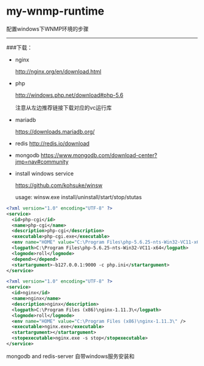 # my-wnmp-runtime
配置windows下WNMP环境的步骤

----

###下载：

- nginx

  http://nginx.org/en/download.html

- php

  http://windows.php.net/download#php-5.6

  注意从左边推荐链接下载对应的vc运行库

- mariadb

  https://downloads.mariadb.org/

- redis
  http://redis.io/download

- mongodb
  https://www.mongodb.com/download-center?jmp=nav#community

- install windows service 

  https://github.com/kohsuke/winsw

  usage: winsw.exe install/uninstall/start/stop/stutas

```xml
<?xml version="1.0" encoding="UTF-8" ?>
<service>
  <id>php-cgi</id>
  <name>php-cgi</name>
  <description>php-cgi</description>
  <executable>php-cgi.exe</executable>
  <env name="HOME" value="C:\Program Files\php-5.6.25-nts-Win32-VC11-x64" />
  <logpath>C:\Program Files\php-5.6.25-nts-Win32-VC11-x64</logpath>
  <logmode>roll</logmode>
  <depend></depend>
  <startargument>-b127.0.0.1:9000 -c php.ini</startargument>
</service>

```

```xml
<?xml version="1.0" encoding="UTF-8" ?>
<service>
  <id>nginx</id>
  <name>nginx</name>
  <description>nginx</description>
  <logpath>C:\Program Files (x86)\nginx-1.11.3\</logpath>
  <logmode>roll</logmode>
  <env name="HOME" value="C:\Program Files (x86)\nginx-1.11.3\" />
  <executable>nginx.exe</executable>
  <startargument></startargument>
  <stopexecutable>nginx.exe -s stop</stopexecutable>
</service>

```

mongodb and redis-server 自带windows服务安装和


  
